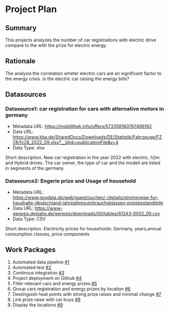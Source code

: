 # Project Plan

## Summary

<!-- Describe your data science project in max. 5 sentences. -->
This projects analyzes the number of car registraitons with electric drive compare to the 
with the prize for electric energy.

## Rationale

<!-- Outline the impact of the analysis, e.g. which pains it solves. -->
The analysis the correlation wheter electric cars are an significant factor to the energy crisis. 
Is the electric car raising the energy bills?
## Datasources

<!-- Describe each datasources you plan to use in a section. Use the prefic "DatasourceX" where X is the id of the datasource. -->

### Datasource1: car registration for cars with alternative motors in germany
* Metadata URL: https://mobilithek.info/offers/573358160767496192
* Data URL: https://www.kba.de/SharedDocs/Downloads/DE/Statistik/Fahrzeuge/FZ28/fz28_2022_09.xlsx?__blob=publicationFile&v=4 
* Data Type: xlsx

Short description.
New car registration in the year 2022 with electric, h2m and Hybrid drives. 
The car owner, the type of car and the modell are listed in segments of the germany 


### Datasource2: Engerie prize and Usage of household
* Metadata URL: https://www.govdata.de/web/guest/suchen/-/details/strompreise-fur-haushalte-deutschland-jahrejahresverbrauchsklassen-preisbestandteile
* Data URL:  https://www-genesis.destatis.de/genesis/downloads/00/tables/61243-0002_00.csv 
* Data Type: CSV

Short description.
Electricity prices for households: Germany, years,annual consumption classes, price components


## Work Packages
<!-- List of work packages ordered sequentially, each pointing to an issue with more details. -->

[i1]: https://github.com/jvalue/2023-amse-template/issues/1
1. Automated data pipeline [#1][i1]
2. Automated test  [#2][i2]
3. Continous integration [#3][i3]
4. Project deployment on Github [#4][i4]
5. Filter relevant cars and energy prizes [#5][i5]
6. Group cars registration and energy prizes by location [#6][i6] 
7. Destinguish heat points with strong prize raises and minimal change [#7][i7]
8. Link prize raise with car buys  [#8][i8]
9. Display the locations [#9][i9]
 

[i1]: https://github.com/CarstenSchmotz/2023-AMSE-cs/issues/1
[i2]: https://github.com/CarstenSchmotz/2023-AMSE-cs/issues/2
[i3]: https://github.com/CarstenSchmotz/2023-AMSE-cs/issues/3
[i4]: https://github.com/CarstenSchmotz/2023-AMSE-cs/issues/4
[i5]: https://github.com/CarstenSchmotz/2023-AMSE-cs/issues/5
[i6]: https://github.com/CarstenSchmotz/2023-AMSE-cs/issues/6
[i7]: https://github.com/CarstenSchmotz/2023-AMSE-cs/issues/7
[i8]: https://github.com/CarstenSchmotz/2023-AMSE-cs/issues/8
[i9]: https://github.com/CarstenSchmotz/2023-AMSE-cs/issues/9
